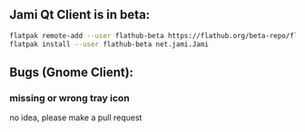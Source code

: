 
## Jami Qt Client is in beta:
```sh
flatpak remote-add --user flathub-beta https://flathub.org/beta-repo/flathub-beta.flatpakrepo
flatpak install --user flathub-beta net.jami.Jami
```

## Bugs (Gnome Client):

### missing or wrong tray icon
no idea, please make a pull request

<!--
## Bugs (Qt Client):
-->

